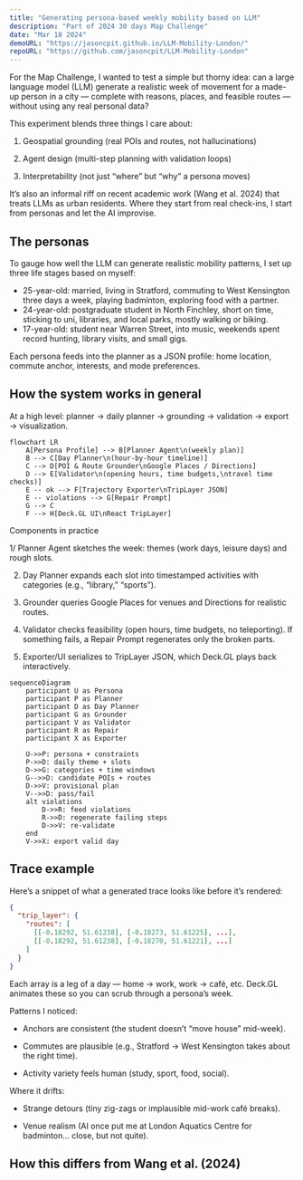 ```yaml
---
title: "Generating persona-based weekly mobility based on LLM"
description: "Part of 2024 30 days Map Challenge"
date: "Mar 18 2024"
demoURL: "https://jasoncpit.github.io/LLM-Mobility-London/"
repoURL: "https://github.com/jasoncpit/LLM-Mobility-London"
---
```

For the Map Challenge, I wanted to test a simple but thorny idea: can a large language model (LLM) generate a realistic week of movement for a made-up person in a city — complete with reasons, places, and feasible routes — without using any real personal data?

This experiment blends three things I care about:

1. Geospatial grounding (real POIs and routes, not hallucinations)

2. Agent design (multi-step planning with validation loops)

3. Interpretability (not just “where” but “why” a persona moves)

It’s also an informal riff on recent academic work (Wang et al. 2024) that treats LLMs as urban residents. Where they start from real check-ins, I start from personas and let the AI improvise.

## The personas 

To gauge how well the LLM can generate realistic mobility patterns, I set up three life stages based on myself:

- 25-year-old: married, living in Stratford, commuting to West Kensington three days a week, playing badminton, exploring food with a partner.
- 24-year-old: postgraduate student in North Finchley, short on time, sticking to uni, libraries, and local parks, mostly walking or biking.
- 17-year-old: student near Warren Street, into music, weekends spent record hunting, library visits, and small gigs.

Each persona feeds into the planner as a JSON profile: home location, commute anchor, interests, and mode preferences.

## How the system works in general 
At a high level: planner → daily planner → grounding → validation → export → visualization. 

```mermaid
flowchart LR
    A[Persona Profile] --> B[Planner Agent\n(weekly plan)]
    B --> C[Day Planner\n(hour-by-hour timeline)]
    C --> D[POI & Route Grounder\nGoogle Places / Directions]
    D --> E[Validator\n(opening hours, time budgets,\ntravel time checks)]
    E -- ok --> F[Trajectory Exporter\nTripLayer JSON]
    E -- violations --> G[Repair Prompt]
    G --> C
    F --> H[Deck.GL UI\nReact TripLayer]
```
Components in practice

1/ Planner Agent sketches the week: themes (work days, leisure days) and rough slots.

2. Day Planner expands each slot into timestamped activities with categories (e.g., “library,” “sports”).

3. Grounder queries Google Places for venues and Directions for realistic routes.

4. Validator checks feasibility (open hours, time budgets, no teleporting). If something fails, a Repair Prompt regenerates only the broken parts.

5. Exporter/UI serializes to TripLayer JSON, which Deck.GL plays back interactively.  


```mermaid
sequenceDiagram
    participant U as Persona
    participant P as Planner
    participant D as Day Planner
    participant G as Grounder
    participant V as Validator
    participant R as Repair
    participant X as Exporter

    U->>P: persona + constraints
    P->>D: daily theme + slots
    D->>G: categories + time windows
    G-->>D: candidate POIs + routes
    D->>V: provisional plan
    V-->>D: pass/fail
    alt violations
        D->>R: feed violations
        R->>D: regenerate failing steps
        D->>V: re-validate
    end
    V->>X: export valid day
``` 

## Trace example 
Here’s a snippet of what a generated trace looks like before it’s rendered:
```json
{
  "trip_layer": {
    "routes": [
      [[-0.18292, 51.61238], [-0.18273, 51.61225], ...],
      [[-0.18292, 51.61238], [-0.18270, 51.61221], ...]
    ]
  }
}
```
Each array is a leg of a day — home → work, work → café, etc. Deck.GL animates these so you can scrub through a persona’s week.

Patterns I noticed:

- Anchors are consistent (the student doesn’t “move house” mid-week).

- Commutes are plausible (e.g., Stratford → West Kensington takes about the right time).

- Activity variety feels human (study, sport, food, social).

Where it drifts:

- Strange detours (tiny zig-zags or implausible mid-work café breaks).

- Venue realism (AI once put me at London Aquatics Centre for badminton… close, but not quite). 

## How this differs from Wang et al. (2024) 
